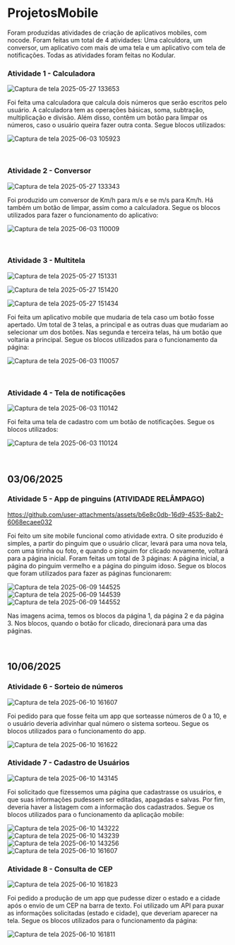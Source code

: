 # ProjetosMobile

Foram produzidas atividades de criação de aplicativos mobiles, com nocode. Foram feitas um total de 4 atividades: Uma calculdora, um conversor, um aplicativo com mais de uma tela e um aplicativo com tela de notificações. Todas as atividades foram feitas no Kodular.


### Atividade 1 - Calculadora

![Captura de tela 2025-05-27 133653](https://github.com/user-attachments/assets/f288a908-13e2-494f-81c4-825d834db106)

Foi feita uma calculadora que calcula dois números que serão escritos pelo usuário. A calculadora tem as operações básicas, soma, subtração, multiplicação e divisão. Além disso, contêm um botão para limpar os números, caso o usuário queira fazer outra conta. Segue blocos utilizados:


![Captura de tela 2025-06-03 105923](https://github.com/user-attachments/assets/9d11e300-9f5c-4dfb-8939-3665ab943ab8)

<br>

### Atividade 2 - Conversor

![Captura de tela 2025-05-27 133343](https://github.com/user-attachments/assets/75f5f127-7220-4224-af75-75c35cb33f36)


Foi produzido um conversor de Km/h para m/s e se m/s para Km/h. Há também um botão de limpar, assim como a calculadora. Segue os blocos utilizados para fazer o funcionamento do aplicativo:

![Captura de tela 2025-06-03 110009](https://github.com/user-attachments/assets/94ec2c69-31c4-476a-a212-ee8ae99b6284)


<br>

### Atividade 3 - Multitela

![Captura de tela 2025-05-27 151331](https://github.com/user-attachments/assets/f3e31599-fc44-4599-a02c-2f6a2587cb36)

![Captura de tela 2025-05-27 151420](https://github.com/user-attachments/assets/6f14034b-5ee4-47a4-815d-6d34043b84a0)

![Captura de tela 2025-05-27 151434](https://github.com/user-attachments/assets/e9f18ea5-e966-4945-8385-bb82ac5e51a0)

Foi feita um aplicativo mobile que mudaria de tela caso um botão fosse apertado. Um total de 3 telas, a principal e as outras duas que mudariam ao selecionar um dos botões. Nas segunda e terceira telas, há um botão que voltaria a principal. Segue os blocos utilizados para o funcionamento da página:

![Captura de tela 2025-06-03 110057](https://github.com/user-attachments/assets/164140e9-5303-4659-82bf-7156be851c55)

<br>


### Atividade 4 - Tela de notificações

![Captura de tela 2025-06-03 110142](https://github.com/user-attachments/assets/88845267-dd19-4fd6-a006-887d3bb658a2)


Foi feita uma tela de cadastro com um botão de notificações. Segue os blocos utilizados:

![Captura de tela 2025-06-03 110124](https://github.com/user-attachments/assets/9f8a38b8-9121-4e6b-989b-ff1dbe3722d9)

<br>


## 03/06/2025


### Atividade 5 - App de pinguins (ATIVIDADE RELÂMPAGO)

https://github.com/user-attachments/assets/b6e8c0db-16d9-4535-8ab2-6068ecaee032

Foi feito um site mobile funcional como atividade extra. O site produzido é simples, a partir do pinguim que o usuário clicar, levará para uma nova tela, com uma tirinha ou foto, e quando o pinguim for clicado novamente, voltará para a página inicial. Foram feitas um total de 3 páginas: A página inicial, a página do pinguim vermelho e a página do pinguim idoso. Segue os blocos que foram utilizados para fazer as páginas funcionarem:

![Captura de tela 2025-06-09 144525](https://github.com/user-attachments/assets/a1a623c6-ed93-4185-8a19-1dfbcc9495ee)
![Captura de tela 2025-06-09 144539](https://github.com/user-attachments/assets/ca3970d6-b900-44ab-9c14-a3ca4345ae8a)
![Captura de tela 2025-06-09 144552](https://github.com/user-attachments/assets/1b054e44-1f6a-4a4f-82c7-97a198fc086b)

Nas imagens acima, temos os blocos da página 1, da página 2 e da página 3. Nos blocos, quando o botão for clicado, direcionará para uma das páginas.



<br>

## 10/06/2025

### Atividade 6 - Sorteio de números


![Captura de tela 2025-06-10 161607](https://github.com/user-attachments/assets/a467f626-2dc3-4238-846d-3d0ed8353798)

Foi pedido para que fosse feita um app que sorteasse números de 0 a 10, e o usuário deveria adivinhar qual número o sistema sorteou. Segue os blocos utilizados para o funcionamento do app.

![Captura de tela 2025-06-10 161622](https://github.com/user-attachments/assets/4d9ab1c6-e8a8-4d77-b9c5-20c1717f2cb9)




### Atividade 7 - Cadastro de Usuários
![Captura de tela 2025-06-10 143145](https://github.com/user-attachments/assets/593d0fd7-17d2-4229-a8a7-2e378386e1e1)

Foi solicitado que fizessemos uma página que cadastrasse os usuários, e que suas informações pudessem ser editadas, apagadas e salvas. Por fim, deveria haver a listagem com a informação dos cadastrados. Segue os blocos utilizados para o funcionamento da aplicação mobile:


![Captura de tela 2025-06-10 143222](https://github.com/user-attachments/assets/6e5d0858-b947-49f0-b537-ca93f92a781f)
![Captura de tela 2025-06-10 143239](https://github.com/user-attachments/assets/b49666ae-a1e0-4a0e-a897-24d54db76003)
![Captura de tela 2025-06-10 143256](https://github.com/user-attachments/assets/f38a62d8-1679-457d-b000-0c7086e1f3ea)
![Captura de tela 2025-06-10 161607](https://github.com/user-attachments/assets/90d547a1-4b9f-4953-a361-6df0a555b87a)




### Atividade 8 - Consulta  de CEP
![Captura de tela 2025-06-10 161823](https://github.com/user-attachments/assets/36ef1846-387a-4348-9fda-7383606f1633)

Foi pedido a produção de um app que pudesse dizer o estado e a cidade após o envio de um CEP na barra de texto. Foi utilizado um API para puxar as informações solicitadas (estado e cidade), que deveriam aparecer na tela. Segue os blocos utilizados para o funcionamento da página:



![Captura de tela 2025-06-10 161811](https://github.com/user-attachments/assets/ca52cc19-3372-4667-83c1-fd262ed3db27)
